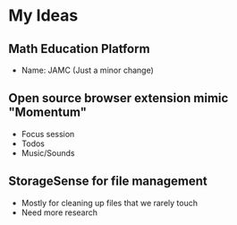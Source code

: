 # My Ideas

## Math Education Platform

- Name: JAMC (Just a minor change)

## Open source browser extension mimic "Momentum"

- Focus session
- Todos
- Music/Sounds

## StorageSense for file management

- Mostly for cleaning up files that we rarely touch
- Need more research
